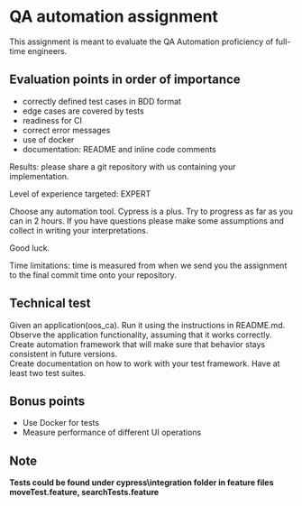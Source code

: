 # QA automation assignment

This assignment is meant to evaluate the QA Automation proficiency of full-time engineers.

## Evaluation points in order of importance

- correctly defined test cases in BDD format
- edge cases are covered by tests
- readiness for CI
- correct error messages
- use of docker
- documentation: README and inline code comments

Results: please share a git repository with us containing your implementation.

Level of experience targeted: EXPERT

Choose any automation tool. Cypress is a plus.
Try to progress as far as you can in 2 hours.
If you have questions please make some assumptions and collect in writing your interpretations.

Good luck.

Time limitations: time is measured from when we send you the assignment to the final commit time onto your repository.

## Technical test

Given an application(oos_ca). Run it using the instructions in README.md. Observe the application functionality, assuming that it works correctly.
Create automation framework that will make sure that behavior stays consistent in future versions.  
Create documentation on how to work with your test framework.
Have at least two test suites. 

## Bonus points

- Use Docker for tests
- Measure performance of different UI operations 


## Note

**Tests could be found under cypress\integration folder in feature files moveTest.feature, searchTests.feature**
